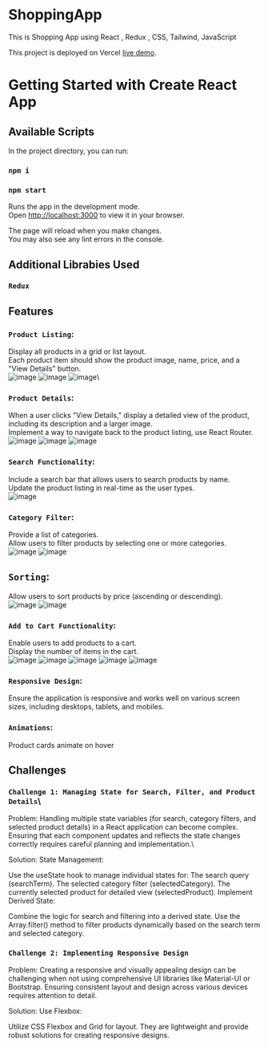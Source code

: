 # ShoppingApp
This is Shopping App using React , Redux , CSS, Tailwind, JavaScript

This project is deployed on Vercel [live demo](https://shopping-application-sandy.vercel.app/).

# Getting Started with Create React App

## Available Scripts

In the project directory, you can run:

### `npm i`
### `npm start`

Runs the app in the development mode.\
Open [http://localhost:3000](http://localhost:3000) to view it in your browser.

The page will reload when you make changes.\
You may also see any lint errors in the console.

## Additional Librabies Used
### `Redux`

## Features

### `Product Listing`:
Display all products in a grid or list layout.\
Each product item should show the product image, name, price, and a "View Details" button.\
![image](https://github.com/user-attachments/assets/3bf1b069-8947-4e09-ab2c-b923cd692b91)
![image](https://github.com/user-attachments/assets/c1b62d01-0596-44fa-84e6-5d8351449528)
![image](https://github.com/user-attachments/assets/aa0feb82-fa74-4015-8210-0f8879064dc4)\

### `Product Details`:
When a user clicks "View Details," display a detailed view of the
product, including its description and a larger image.\
Implement a way to navigate back to the product listing, use React
Router.\
![image](https://github.com/user-attachments/assets/b865522f-dfd0-4aed-b88a-4441977a1992)
![image](https://github.com/user-attachments/assets/90648a41-52da-4a8e-9694-030ca6b7fc5b)
![image](https://github.com/user-attachments/assets/3be7a491-1fea-4f65-9b76-714c522bedb4)


### `Search Functionality`:
Include a search bar that allows users to search products by name.\
Update the product listing in real-time as the user types.\
![image](https://github.com/user-attachments/assets/1d52e55d-8f07-4dd9-92b8-f6838c6017c9)

### `Category Filter`:
Provide a list of categories.\
Allow users to filter products by selecting one or more categories.\
![image](https://github.com/user-attachments/assets/da6daa01-6501-4f7a-9094-46257f63f7ce)
![image](https://github.com/user-attachments/assets/106ec529-148d-4fcf-97b2-ccff6976a683)

## `Sorting`:
Allow users to sort products by price (ascending or descending).\
![image](https://github.com/user-attachments/assets/51159db5-9720-4351-b3a4-0cd57c151fce)
![image](https://github.com/user-attachments/assets/142377fb-3587-4de3-ad0c-308868e4c2e2)



### `Add to Cart Functionality`:
Enable users to add products to a cart.\
Display the number of items in the cart.\
![image](https://github.com/user-attachments/assets/04765f01-d455-428c-bd56-a5717c7a3c52)
![image](https://github.com/user-attachments/assets/bae870c8-c602-496c-b0fe-7c964d045b68)
![image](https://github.com/user-attachments/assets/e912a452-5585-4aa5-bb53-ff18f6c7f2cf)
![image](https://github.com/user-attachments/assets/b63169ad-ca29-4eb5-8110-a9c86f6476fe)
![image](https://github.com/user-attachments/assets/4e08133e-50cc-41ef-abbb-77bcf199a48e)

### `Responsive Design`:
Ensure the application is responsive and works well on various screen
sizes, including desktops, tablets, and mobiles.

### `Animations`:
Product cards animate on hover

## Challenges
### `Challenge 1: Managing State for Search, Filter, and Product Details`\
Problem: Handling multiple state variables (for search, category filters, and selected product details) in a React application can become complex. Ensuring that each component updates and reflects the state changes correctly requires careful planning and implementation.\

Solution: State Management:

Use the useState hook to manage individual states for:
The search query (searchTerm).
The selected category filter (selectedCategory).
The currently selected product for detailed view (selectedProduct).
Implement Derived State:

Combine the logic for search and filtering into a derived state. Use the Array.filter() method to filter products dynamically based on the search term and selected category.

### `Challenge 2: Implementing Responsive Design`
Problem: Creating a responsive and visually appealing design can be challenging when not using comprehensive UI libraries like Material-UI or Bootstrap. Ensuring consistent layout and design across various devices requires attention to detail.

Solution: Use Flexbox:

Utilize CSS Flexbox and Grid for layout. They are lightweight and provide robust solutions for creating responsive designs.
















